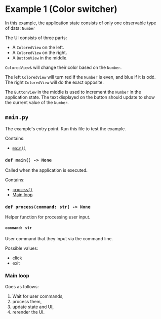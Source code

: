 # Example 1 (Color switcher)

In this example, the application state consists of only one observable type of data: `Number`

The UI consists of three parts:
* A `ColoredView` on the left.
* A `ColoredView` on the right.
* A `ButtonView` in the middle.

`ColoredView`s will change their color based on the `Number`.


The left `ColoredView` will turn red if the `Number` is even, and blue if it is odd.
The right `ColoredView` will do the exact opposite.

The `ButtonView` in the middle is used to increment the `Number` in the application state. The text displayed on the button should update to show the current value of the `Number`.

## `main.py`
The example's entry point. Run this file to test the example.

Contains:
* [`main()`](#def-main---none)

### `def main() -> None`
Called when the application is executed.

Contains:
* [`process()`](#def-processcommand-str---none)
* [Main loop](#main-loop)

### `def process(command: str) -> None`
Helper function for processing user input.

#### `command: str`
User command that they input via the command line.

Possible values:
* click
* exit

### Main loop
Goes as follows:
1. Wait for user commands,
2. process them,
3. update state and UI,
4. rerender the UI.